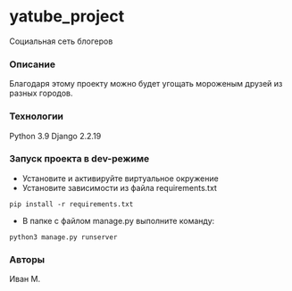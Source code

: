 # yatube_project
Социальная сеть блогеров
### Описание
Благодаря этому проекту можно будет угощать мороженым друзей из разных городов.
### Технологии
Python 3.9
Django 2.2.19
### Запуск проекта в dev-режиме
- Установите и активируйте виртуальное окружение
- Установите зависимости из файла requirements.txt
```
pip install -r requirements.txt
``` 
- В папке с файлом manage.py выполните команду:
```
python3 manage.py runserver
```
### Авторы
Иван М.